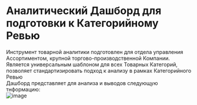 # Аналитический Дашборд для подготовки к Категорийному Ревью
Инструмент товарной аналитики подготовлен для отдела управления Ассортиментом, крупной торгово-производственной  Компании.
Является универсальным шаблоном для всех Товарных Категорий, позволяет стандартизировать подход к анализу в рамках Категорийного Ревью\
Дашборд представляет для анализа и выводов следующую тнформацию:\
![image](https://github.com/VyacheslavGusev/Category_Review/assets/117516863/5ae04c0d-5fc3-408b-8064-2d85fe158150)

